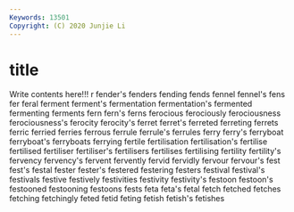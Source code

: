 ```yaml
---
Keywords: 13501
Copyright: (C) 2020 Junjie Li
---
```


# title

Write contents here!!!
r
fender's 
fenders 
fending 
fends 
fennel 
fennel's 
fens 
fer 
feral 
ferment
ferment's 
fermentation 
fermentation's 
fermented 
fermenting 
ferments 
fern 
fern's 
ferns 
ferocious
ferociously 
ferociousness 
ferociousness's 
ferocity 
ferocity's 
ferret 
ferret's 
ferreted 
ferreting 
ferrets
ferric 
ferried 
ferries 
ferrous 
ferrule 
ferrule's 
ferrules 
ferry 
ferry's 
ferryboat
ferryboat's 
ferryboats 
ferrying 
fertile 
fertilisation 
fertilisation's 
fertilise 
fertilised 
fertiliser 
fertiliser's
fertilisers 
fertilises 
fertilising 
fertility 
fertility's 
fervency 
fervency's 
fervent 
fervently 
fervid
fervidly 
fervour 
fervour's 
fest 
fest's 
festal 
fester 
fester's 
festered 
festering
festers 
festival 
festival's 
festivals 
festive 
festively 
festivities 
festivity 
festivity's 
festoon
festoon's 
festooned 
festooning 
festoons 
fests 
feta 
feta's 
fetal 
fetch 
fetched
fetches 
fetching 
fetchingly 
feted 
fetid 
feting 
fetish 
fetish's 
fetishes 
